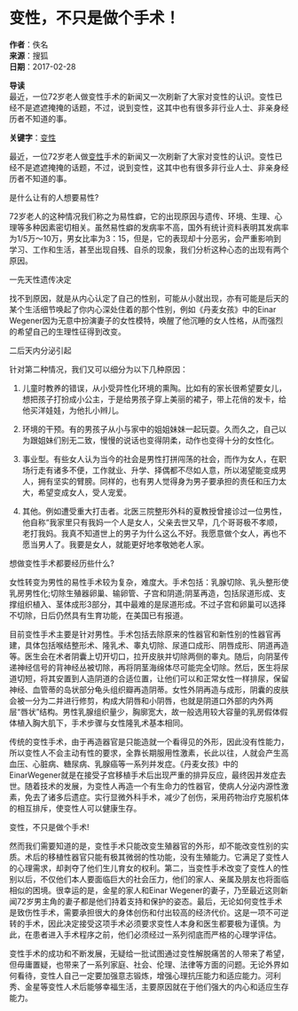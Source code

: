 # 变性，不只是做个手术！

**作者**：佚名  
**来源**：搜狐  
**日期**：2017-02-28  

**导读**  
最近，一位72岁老人做变性手术的新闻又一次刷新了大家对变性的认识。变性已经不是遮遮掩掩的话题，不过，说到变性，这其中也有很多非行业人士、非亲身经历者不知道的事。

**关键字**：[变性](https://www.cmt.com.cn/search/变性)

最近，一位72岁老人做[变性](https://www.cmt.com.cn/Index/search?msg_key=变性)手术的新闻又一次刷新了大家对变性的认识。变性已经不是遮遮掩掩的话题，不过，说到变性，这其中也有很多非行业人士、非亲身经历者不知道的事。

是什么让有的人想要易性?

72岁老人的这种情况我们称之为易性癖，它的出现原因与遗传、环境、生理、心理等多种因素密切相关。虽然易性癖的发病率不高，国外有统计资料表明其发病率为1/5万～10万，男女比率为3：15，但是，它的表现却十分恶劣，会严重影响到学习、工作和生活，甚至出现自残、自杀的现象，我们分析这种心态的出现有两个原因。

一先天性遗传决定

找不到原因，就是从内心认定了自己的性别，可能从小就出现，亦有可能是后天的某个生活细节唤起了你内心深处住着的那个性别，例如《丹麦女孩》中的Einar Wegener因为无意中扮演妻子的女性模特，唤醒了他沉睡的女人性格，从而强烈的希望自己的生理性征得到改变。

二后天内分泌引起

针对第二种情况，我们又可以细分为以下几种原因：

1. 儿童时教养的错误，从小受异性化环境的熏陶。比如有的家长很希望要女儿，想把孩子打扮成小公主，于是给男孩子穿上美丽的裙子，带上花俏的发卡，给他买洋娃娃，为他扎小辫儿。

2. 环境的干预。有的男孩子从小与家中的姐姐妹妹一起玩耍。久而久之，自己以为跟姐妹们别无二致，慢慢的说话也变得阴柔，动作也变得十分的女性化。

3. 事业型。有些女人认为当今的社会是男性打拼闯荡的社会，而作为女人，在职场行走有诸多不便，工作就业、升学、择偶都不尽如人意，所以渴望能变成男人，拥有坚实的臂膀。同样的，也有男人觉得身为男子要承担的责任和压力太大，希望变成女人，受人宠爱。

4. 其他。例如遭受重大打击者。北医三院整形外科的夏教授曾接诊过一位男性，他自称“我家里只有我妈一个人是女人，父亲去世又早，几个哥哥极不孝顺，老打我妈。我真不知道世上的男子为什么这么不好。我愿意做个女人，再也不愿当男人了。我要是女人，就能更好地孝敬她老人家。

想做变性手术都要经历些什么?

女性转变为男性的易性手术较为复杂，难度大。手术包括：乳腺切除、乳头整形使乳房男性化;切除生殖器卵巢、输卵管、子宫和阴道;阴茎再造，包括尿道形成、支撑组织植入、茎体成形3部分，其中最难的是尿道形成。不过子宫和卵巢可以选择不切除，日后仍然具有生育功能，在美国已有报道。

目前变性手术主要是针对男性。手术包括去除原来的性器官和新性别的性器官再建，具体包括喉结整形术、隆乳术、睾丸切除、尿道口成形、阴唇成形、阴道再造等。医生会在术者阴囊上切开切口，拉开皮肤并切除两侧的睾丸。随后，向阴茎传递神经信号的背神经丛被切除，再将阴茎海绵体尽可能完全切除。然后，医生将尿道切短，将其安置到人造阴道的合适位置，让他们可以和正常女性一样排尿，保留神经、血管蒂的岛状部分龟头组织瓣再造阴蒂。女性外阴再造与成形，阴囊的皮肤会被一分为二并进行修剪，构成大阴唇和小阴唇，也就是阴道口外部的内外两层“唇状”结构。男性乳腺组织量少，胸廓宽大，故一般选用较大容量的乳房假体假体植入胸大肌下，手术步骤与女性隆乳术基本相同。

传统的变性手术，由于再造器官是只能造就一个看得见的外形，因此没有性能力，所以变性人不会主动有性的要求，全靠长期服用性激素，长此以往，人就会产生高血压、心脏病、糖尿病、乳腺癌等一系列并发症。《丹麦女孩》中的EinarWegener就是在接受子宫移植手术后出现严重的排异反应，最终因并发症去世。随着技术的发展，为变性人再造一个有生命力的性器官，使病人分泌内源性激素，免去了诸多后遗症。实行显微外科手术，减少了创伤，采用药物治疗克服机体的相互排斥，使变性人可以健康生存。

变性，不只是做个手术!

然而我们需要知道的是，变性手术只能改变生殖器官的外形，却不能改变性别的实质。术后的移植性器官只能有极其微弱的性功能，没有生殖能力。它满足了变性人的心理需求，却剥夺了他们生儿育女的权利。第二，当变性手术改变了变性人的性别以后，不仅他们本人要面临巨大的社会压力，他们的家人、亲属及朋友也将面临相似的困境。很幸运的是，金星的家人和Einar Wegener的妻子，乃至最近这则新闻72岁男主角的妻子都是他们持着支持和保护的姿态。最后，无论如何变性手术是致伤性手术，需要承担很大的身体创伤和付出较高的经济代价。这是一项不可逆转的手术，因此决定接受这项手术必须要求变性人本身和医生都要极为谨慎。为此，在患者进入手术程序之前，他们必须经过一系列彻底而严格的心理学评估。

变性手术的成功和不断发展，无疑给一批试图通过变性解脱痛苦的人带来了希望，但毋庸置疑，也带来了一系列家庭、社会、伦理、法律等方面的问题。无论外界如何看待，变性人自己一定要加强意志锻炼，增强心理抗压能力和适应能力。河利秀、金星等变性人术后能够幸福生活，主要原因就在于他们强大的内心和适应生存能力。
<!-- tcd_original_link https://m.cmt.com.cn/detail/1288587.html -->
